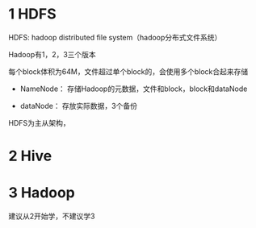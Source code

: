 # 1 HDFS
HDFS: hadoop  distributed file system（hadoop分布式文件系统）

Hadoop有1，2，3三个版本

每个block体积为64M，文件超过单个block的，会使用多个block合起来存储

- NameNode： 存储Hadoop的元数据，文件和block，block和dataNode

- dataNode： 存放实际数据，3个备份

HDFS为主从架构，


# 2 Hive

# 3 Hadoop
建议从2开始学，不建议学3
